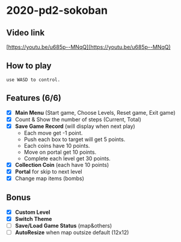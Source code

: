 # 2020-pd2-sokoban
## Video link
[https://youtu.be/u685p--MNqQ](https://youtu.be/u685p--MNqQ)
## How to play
    use WASD to control.
## Features (6/6)
- [x] **Main Menu** (Start game, Choose Levels, Reset game, Exit game)
- [x] Count & Show the number of steps (Current, Total)
- [x] **Save Game Record** (will display when next play)<br>
    - Each move get -1 point.
    - Push each box to target will get 5 points.
    - Each coins have 10 points.
    - Move on portal get 10 points.
    - Complete each level get 30 points.
- [x] **Collection Coin** (each have 10 points)
- [x] **Portal** for skip to next level
- [x] Change map items (bombs)

## Bonus
- [x] **Custom Level**
- [x] **Switch Theme**
- [ ] **Save/Load Game Status** (map&others)
- [ ] **AutoResize** when map outsize default (12x12)
